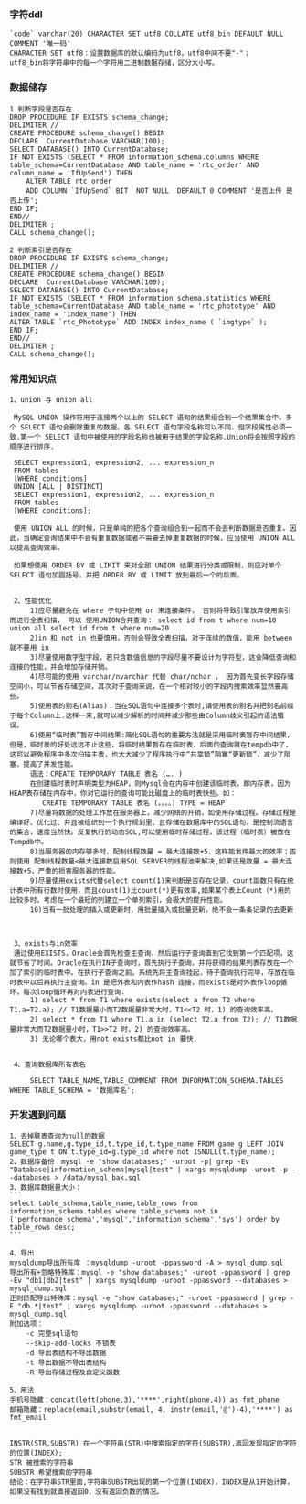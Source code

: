 ### 字符ddl
    `code` varchar(20) CHARACTER SET utf8 COLLATE utf8_bin DEFAULT NULL COMMENT '唯一码'
    CHARACTER SET utf8：设置数据库的默认编码为utf8，utf8中间不要"-"；
    utf8_bin将字符串中的每一个字符用二进制数据存储，区分大小写。

### 数据储存
    1 判断字段是否存在
    DROP PROCEDURE IF EXISTS schema_change;  
    DELIMITER //
    CREATE PROCEDURE schema_change() BEGIN 
    DECLARE  CurrentDatabase VARCHAR(100);
    SELECT DATABASE() INTO CurrentDatabase;
    IF NOT EXISTS (SELECT * FROM information_schema.columns WHERE table_schema=CurrentDatabase AND table_name = 'rtc_order' AND column_name = 'IfUpSend') THEN  
        ALTER TABLE rtc_order
        ADD COLUMN `IfUpSend` BIT  NOT NULL  DEFAULT 0 COMMENT '是否上传 是否上传';
    END IF;
    END//  
    DELIMITER ;  
    CALL schema_change();

    2 判断索引是否存在
    DROP PROCEDURE IF EXISTS schema_change;  
    DELIMITER //
    CREATE PROCEDURE schema_change() BEGIN 
    DECLARE  CurrentDatabase VARCHAR(100);
    SELECT DATABASE() INTO CurrentDatabase;
    IF NOT EXISTS (SELECT * FROM information_schema.statistics WHERE table_schema=CurrentDatabase AND table_name = 'rtc_phototype' AND index_name = 'index_name') THEN  
    ALTER TABLE `rtc_Phototype` ADD INDEX index_name ( `imgtype` );
    END IF;  
    END//  
    DELIMITER ;  
    CALL schema_change();

### 常用知识点
    1、union 与 union all
   ```
    MySQL UNION 操作符用于连接两个以上的 SELECT 语句的结果组合到一个结果集合中。多个 SELECT 语句会删除重复的数据。各 SELECT 语句字段名称可以不同，但字段属性必须一致.第一个 SELECT 语句中被使用的字段名称也被用于结果的字段名称.Union将会按照字段的顺序进行排序.
    
    SELECT expression1, expression2, ... expression_n
    FROM tables
    [WHERE conditions]
    UNION [ALL | DISTINCT]
    SELECT expression1, expression2, ... expression_n
    FROM tables
    [WHERE conditions];

    使用 UNION ALL 的时候，只是单纯的把各个查询组合到一起而不会去判断数据是否重复。因此，当确定查询结果中不会有重复数据或者不需要去掉重复数据的时候，应当使用 UNION ALL 以提高查询效率。

    如果想使用 ORDER BY 或 LIMIT 来对全部 UNION 结果进行分类或限制，则应对单个 SELECT 语句加圆括号，并把 ORDER BY 或 LIMIT 放到最后一个的后面。


    2、性能优化
        1)应尽量避免在 where 子句中使用 or 来连接条件， 否则将导致引擎放弃使用索引而进行全表扫描， 可以 使用UNION合并查询： select id from t where num=10 union all select id from t where num=20
        2)in 和 not in 也要慎用，否则会导致全表扫描，对于连续的数值，能用 between 就不要用 in
        3)尽量使用数字型字段，若只含数值信息的字段尽量不要设计为字符型，这会降低查询和连接的性能，并会增加存储开销。
        4)尽可能的使用 varchar/nvarchar 代替 char/nchar ， 因为首先变长字段存储空间小，可以节省存储空间，其次对于查询来说，在一个相对较小的字段内搜索效率显然要高些。
        5)使用表的别名(Alias)：当在SQL语句中连接多个表时,请使用表的别名并把别名前缀于每个Column上.这样一来,就可以减少解析的时间并减少那些由Column歧义引起的语法错误。
        6)使用“临时表”暂存中间结果:简化SQL语句的重要方法就是采用临时表暂存中间结果，但是，临时表的好处远远不止这些，将临时结果暂存在临时表，后面的查询就在tempdb中了，这可以避免程序中多次扫描主表，也大大减少了程序执行中“共享锁”阻塞“更新锁”，减少了阻塞，提高了并发性能。
        语法：CREATE TEMPORARY TABLE 表名 (…. )
        在创建临时表时声明类型为HEAP，则Mysql会在内存中创建该临时表，即内存表，因为HEAP表存储在内存中，你对它运行的查询可能比磁盘上的临时表快些。如：
        CREATE TEMPORARY TABLE 表名 (。。。。) TYPE = HEAP
        7)尽量将数据的处理工作放在服务器上，减少网络的开销，如使用存储过程。存储过程是编译好、优化过、并且被组织到一个执行规划里、且存储在数据库中的SQL语句，是控制流语言的集合，速度当然快。反复执行的动态SQL,可以使用临时存储过程，该过程（临时表）被放在Tempdb中。
        8)当服务器的内存够多时，配制线程数量 = 最大连接数+5，这样能发挥最大的效率；否则使用 配制线程数量<最大连接数启用SQL SERVER的线程池来解决,如果还是数量 = 最大连接数+5，严重的损害服务器的性能。
        9)尽量使用exists代替select count(1)来判断是否存在记录，count函数只有在统计表中所有行数时使用，而且count(1)比count(*)更有效率,如果某个表上Count（*)用的比较多时，考虑在一个最短的列建立一个单列索引，会极大的提升性能。
        10)当有一批处理的插入或更新时，用批量插入或批量更新，绝不会一条条记录的去更新
       


    3、exists与in效率
    通过使用EXISTS，Oracle会首先检查主查询，然后运行子查询直到它找到第一个匹配项，这就节省了时间。Oracle在执行IN子查询时，首先执行子查询，并将获得的结果列表存放在一个加了索引的临时表中。在执行子查询之前，系统先将主查询挂起，待子查询执行完毕，存放在临时表中以后再执行主查询。in 是把外表和内表作hash 连接，而exists是对外表作loop循环，每次loop循环再对内表进行查询.
        1) select * from T1 where exists(select a from T2 where T1.a=T2.a); // T1数据量小而T2数据量非常大时，T1<<T2 时，1) 的查询效率高。
        2) select * from T1 where T1.a in (select T2.a from T2); // T1数据量非常大而T2数据量小时，T1>>T2 时，2) 的查询效率高。
        3) 无论哪个表大，用not exists都比not in 要快.


    4、查询数据库所有表名
   
        SELECT TABLE_NAME,TABLE_COMMENT FROM INFORMATION_SCHEMA.TABLES WHERE TABLE_SCHEMA = '数据库名';

   ```

### 开发遇到问题

    1、去掉联表查询为null的数据
    SELECT g.name,g.type_id,t.type_id,t.type_name FROM game g LEFT JOIN game_type t ON t.type_id=g.type_id where not ISNULL(t.type_name);
    2、数据库备份：mysql -e "show databases;" -uroot -p| grep -Ev "Database|information_schema|mysql|test" | xargs mysqldump -uroot -p --databases > /data/mysql_bak.sql
    3、数据库数据量大小：
    ```
    select table_schema,table_name,table_rows from information_schema.tables where table_schema not in ('performance_schema','mysql','information_schema','sys') order by table_rows desc;
    ```

    4、导出
    mysqldump导出所有库 ：mysqldump -uroot -ppassword -A > mysql_dump.sql
    导出所有+忽略特殊库：mysql -e "show databases;" -uroot -ppassword | grep -Ev "db1|db2|test" | xargs mysqldump -uroot -ppassword --databases > mysql_dump.sql
    正则匹配导出特殊库：mysql -e "show databases;" -uroot -ppassword | grep -E "db.*|test" | xargs mysqldump -uroot -ppassword --databases > mysql_dump.sql
    附加选项：
        -c 完整sql语句
        --skip-add-locks 不锁表
        -d 导出表结构不导出数据
        -t 导出数据不导出表结构
        -R 导出存储过程及自定义函数

    5、用法
    手机号隐藏：concat(left(phone,3),'****',right(phone,4)) as fmt_phone
    邮箱隐藏：replace(email,substr(email, 4, instr(email,'@')-4),'****') as fmt_email


    INSTR(STR,SUBSTR) 在一个字符串(STR)中搜索指定的字符(SUBSTR),返回发现指定的字符的位置(INDEX); 
    STR 被搜索的字符串 
    SUBSTR 希望搜索的字符串 
    结论：在字符串STR里面,字符串SUBSTR出现的第一个位置(INDEX)，INDEX是从1开始计算，如果没有找到就直接返回0，没有返回负数的情况。
